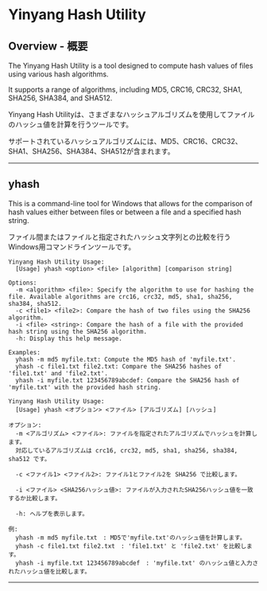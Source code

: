 # Yinyang Hash Utility



## Overview - 概要

The Yinyang Hash Utility is a tool designed to compute hash values of files using various hash algorithms.

It supports a range of algorithms, including MD5, CRC16, CRC32, SHA1, SHA256, SHA384, and SHA512.

Yinyang Hash Utilityは、さまざまなハッシュアルゴリズムを使用してファイルのハッシュ値を計算を行うツールです。

サポートされているハッシュアルゴリズムには、MD5、CRC16、CRC32、SHA1、SHA256、SHA384、SHA512が含まれます。

---

## yhash

This is a command-line tool for Windows that allows for the comparison of hash values either between files or between a file and a specified hash string.

ファイル間またはファイルと指定されたハッシュ文字列との比較を行うWindows用コマンドラインツールです。

```
Yinyang Hash Utility Usage:
  [Usage] yhash <option> <file> [algorithm] [comparison string]

Options:
  -m <algorithm> <file>: Specify the algorithm to use for hashing the file. Available algorithms are crc16, crc32, md5, sha1, sha256, sha384, sha512.
  -c <file1> <file2>: Compare the hash of two files using the SHA256 algorithm.
  -i <file> <string>: Compare the hash of a file with the provided hash string using the SHA256 algorithm.
  -h: Display this help message.

Examples:
  yhash -m md5 myfile.txt: Compute the MD5 hash of 'myfile.txt'.
  yhash -c file1.txt file2.txt: Compare the SHA256 hashes of 'file1.txt' and 'file2.txt'.
  yhash -i myfile.txt 123456789abcdef: Compare the SHA256 hash of 'myfile.txt' with the provided hash string.
```



```
Yinyang Hash Utility Usage:
  [Usage] yhash <オプション> <ファイル> [アルゴリズム] [ハッシュ]

オプション:
  -m <アルゴリズム> <ファイル>: ファイルを指定されたアルゴリズムでハッシュを計算します。
  対応しているアルゴリズムは crc16, crc32, md5, sha1, sha256, sha384, sha512 です。
  
  -c <ファイル1> <ファイル2>: ファイル1とファイル2を SHA256 で比較します。
  
  -i <ファイル> <SHA256ハッシュ値>: ファイルが入力されたSHA256ハッシュ値を一致するか比較します。
  
  -h: ヘルプを表示します。

例:
  yhash -m md5 myfile.txt　: MD5で'myfile.txt'のハッシュ値を計算します。
  yhash -c file1.txt file2.txt　: 'file1.txt' と 'file2.txt' を比較します。
  yhash -i myfile.txt 123456789abcdef　: 'myfile.txt' のハッシュ値と入力されたハッシュ値を比較します。
```



---

